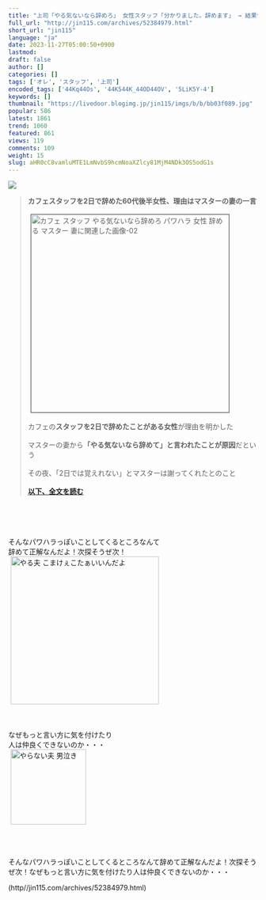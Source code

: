 ```yaml
---
title: "上司「やる気ないなら辞めろ」 女性スタッフ「分かりました。辞めます」 → 結果ｗｗｗｗｗ "
full_url: "http://jin115.com/archives/52384979.html"
short_url: "jin115"
language: "ja"
date: 2023-11-27T05:00:50+0900
lastmod: 
draft: false
author: []
categories: []
tags: ['オレ', 'スタッフ', '上司']
encoded_tags: ['44Kq44Os', '44K544K_44OD44OV', '5LiK5Y-4']
keywords: []
thumbnail: "https://livedoor.blogimg.jp/jin115/imgs/b/b/bb03f089.jpg"
popular: 586
latest: 1861
trend: 1060
featured: 861
views: 119
comments: 109
weight: 15
slug: aHR0cC8vamluMTE1LmNvbS9hcmNoaXZlcy81MjM4NDk3OS5odG1s
---
```


![](https://livedoor.blogimg.jp/jin115/imgs/b/b/bb03f089.jpg)

<div><a name='more'></a> <blockquote><b>カフェスタッフを2日で辞めた60代後半女性、理由はマスターの妻の一言</b><br> <br> <img src='https//livedoor.blogimg.jp/jin115/imgs/1/3/1320d323.png' width='400' border='1' hspace='5' class='pict' alt='カフェ スタッフ やる気ないなら辞めろ パワハラ 女性 辞める マスター 妻に関連した画像-02'><br> <br> カフェの<b>スタッフを2日で辞めたことがある女性</b>が理由を明かした<br> <br> マスターの妻から<b>「やる気ないなら辞めて」と言われたことが原因</b>だという<br> <br> その夜、「2日では覚えれない」とマスターは謝ってくれたとのこと<br> <br> <a href='https//news.livedoor.com/topics/detail/25418411/' target='_blank'><b>以下、全文を読む</b></a></blockquote><br> <br> <br> <br> そんなパワハラっぽいことしてくるところなんて<br> 辞めて正解なんだよ！次探そうぜ次！<br> <img src='https//livedoor.blogimg.jp/jin115/imgs/5/f/5f5b56ba.gif' alt='やる夫 こまけぇこたぁいいんだよ' width='299' border='0' hspace='5' class='pict'><br> <br> <br> <br> なぜもっと言い方に気を付けたり<br> 人は仲良くできないのか・・・<br> <img src='https//livedoor.blogimg.jp/jin115/imgs/f/1/f1874932.gif' alt='やらない夫 男泣き' width='152' border='0' hspace='5' class='pict'><br> <br> <br> <br> <p>そんなパワハラっぽいことしてくるところなんて辞めて正解なんだよ！次探そうぜ次！なぜもっと言い方に気を付けたり人は仲良くできないのか・・・</p></div>

(http//jin115.com/archives/52384979.html)
